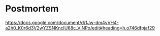 # Postmortem

https://docs.google.com/document/d/1Jw-dm4vVH4-a2h0_K0r6d3V2wYZSNKncIU68c_ViNPo/edit#heading=h.o746dfpjaf29
